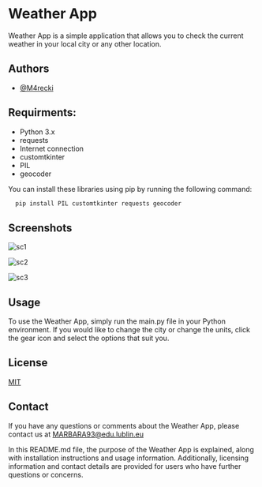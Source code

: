 
# Weather App

Weather App is a simple application that allows you to check the current weather in your local city or any other location.



## Authors

- [@M4recki](https://www.github.com/M4recki)


## Requirments:

- Python 3.x
- requests
- Internet connection
- customtkinter
- PIL
- geocoder

You can install these libraries using pip by running the following command:

```bash
  pip install PIL customtkinter requests geocoder
```








## Screenshots

![sc1](https://user-images.githubusercontent.com/111280515/224102030-b1124f4a-5f4e-4475-813c-14e2655b28bc.png)

![sc2](https://user-images.githubusercontent.com/111280515/224102044-a645f179-9ed1-42f2-a08e-06f972bf8357.png)

![sc3](https://user-images.githubusercontent.com/111280515/225396002-f88da9de-fbea-4a20-8598-44c15f14eca4.png)


## Usage

To use the Weather App, simply run the main.py file in your Python environment. If you would like to change the city or change the units, click the gear icon and select the options that suit you.


## License

[MIT](https://github.com/M4recki/Weather-app/blob/master/LICENSE)


## Contact

If you have any questions or comments about the Weather App, please contact us at MARBARA93@edu.lublin.eu

In this README.md file, the purpose of the Weather App is explained, along with installation instructions and usage information. Additionally, licensing information and contact details are provided for users who have further questions or concerns.

